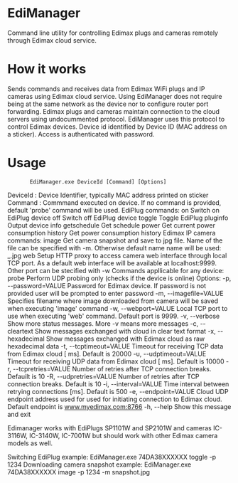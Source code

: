 # EdiManager
Command line utility for controlling Edimax plugs and cameras remotely through Edimax cloud service.

# How it works
Sends commands and receives data from Edimax WiFi plugs and IP cameras using Edimax cloud service. Using EdiManager does not require being at the same network as the device nor to configure router port forwarding. Edimax plugs and cameras maintain connection to the cloud servers using undocummented protocol. EdiManager uses this protocol to control Edimax devices. Device id identified by Device ID (MAC address on a sticker). Access is authenticated with password.

# Usage

           EdiManager.exe DeviceId [Command] [Options]

DeviceId : Device Identifier, typically MAC address printed on sticker
Command  : Commmand executed on device. If no command is provided, default
           'probe' command will be used. EdiPlug commands:
               on            Switch on EdiPlug device
               off           Switch off EdiPlug device
               toggle        Toggle EdiPlug
               pluginfo      Output device info
               getschedule   Get schedule
               power         Get current power consumption
               history       Get power consumption history
           Edimax IP camera commands:
               image         Get camera snapshot and save to jpg file. Name of
                             the file can be specified with -m. Otherwise
                             default name name will be used:
                             <DeviceId>_<DateTime>.jpg
               web           Setup HTTP proxy to access camera web interface
                             through local TCP port. As a default web interface
                             will be available at localhost:9999.
                             Other port can be stecified with -w
           Commands appllicable for any device:
               probe         Perform UDP probing only (checks if the device
                             is online)
Options:
  -p, --password=VALUE       Password for Edimax device. If password is not
                               provided user will be prompted to enter password
  -m, --imagefile=VALUE      Specifies filename where image downloaded from
                               camera will be saved when executing 'image'
                               command
  -w, --webport=VALUE        Local TCP port to use when executing 'web' command.
                                Default port is 9999.
  -v, --verbose              Show more status messages. More -v means more
                               messages
  -c, --cleartext            Show messages exchanged with cloud in clear text
                               format
  -x, --hexadecimal          Show messages exchanged with Edimax cloud as raw
                               hexadecimal data
  -t, --tcptimeout=VALUE     Timeout for receiving TCP data from Edimax cloud [
                               ms]. Default is 20000
  -u, --udptimeout=VALUE     Timeout for receiving UDP data from Edimax cloud [
                               ms]. Default is 10000
  -r, --tcpretries=VALUE     Number of retries after TCP connection breaks.
                               Defauilt is 10
  -R, --udpretries=VALUE     Number of retries after TCP connection breaks.
                               Default is 10
  -i, --interval=VALUE       Time interval between retrying connections [ms].
                               Default is 500
  -e, --endpoint=VALUE       Cloud UDP endpoint address used for used for
                               initiating connection to Edimax cloud. Default
                               endpoint is www.myedimax.com:8766
  -h, --help                 Show this message and exit

Edimanager works with EdiPlugs SP1101W and SP2101W and cameras IC-3116W,
IC-3140W, IC-7001W but should work with other Edimax camera models as well.

Switching EdiPlug example:
        EdiManager.exe 74DA38XXXXXX toggle -p 1234
Downloading camera snapshot example:
        EdiManager.exe 74DA38XXXXXX image -p 1234 -m snapshot.jpg
